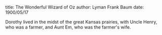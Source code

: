 title: The Wonderful Wizard of Oz
author: Lyman Frank Baum
date: 1900/05/17

Dorothy lived in the midst of the great Kansas prairies, with Uncle Henry,
who was a farmer, and Aunt Em, who was the farmer's wife.
